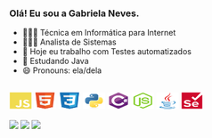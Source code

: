 ### Olá! Eu sou a Gabriela Neves.
- 👩🏽‍🎓 Técnica em Informática para Internet
- 👩🏽‍🎓 Analista de Sistemas
- 🔭 Hoje eu trabalho com Testes automatizados
- 🌱 Estudando Java
- 😄 Pronouns: ela/dela
  
<br>
<div>
<!--   <a href="https://github.com/GabrielaNeves">
  <img height="160em" src="https://github-readme-stats.vercel.app/api?username=GabrielaNeves&show_icons=true&theme=dracula&include_all_commits=true&count_private=true"/> -->
  
  <img height="30" width="40" src="https://raw.githubusercontent.com/devicons/devicon/master/icons/javascript/javascript-plain.svg">
  <img height="30" width="40" src="https://raw.githubusercontent.com/devicons/devicon/master/icons/html5/html5-original.svg">
  <img height="30" width="40" src="https://raw.githubusercontent.com/devicons/devicon/master/icons/css3/css3-original.svg">
  <img height="30" width="40" src="https://raw.githubusercontent.com/devicons/devicon/master/icons/python/python-original.svg">
  <img height="30" width="40" src="https://raw.githubusercontent.com/devicons/devicon/master/icons/csharp/csharp-original.svg">
  <img height="30" width="40" src="https://raw.githubusercontent.com/devicons/devicon/master/icons/nodejs/nodejs-original.svg">
  <img height="30" width="40" src="https://raw.githubusercontent.com/devicons/devicon/master/icons/java/java-original.svg">
  <img height="30" width="40" src="https://raw.githubusercontent.com/devicons/devicon/master/icons/selenium/selenium-original.svg">
</div>
  
<br>

<div>
<a href="https://instagram.com/gabrielanvss" target="_blank"><img src="https://img.shields.io/badge/-Instagram-%23E4405F?style=for-the-badge&logo=instagram&logoColor=white" target="_blank"></a>
<a href = "mailto:gabrielasantosneves11@gmail.com"><img src="https://img.shields.io/badge/-Gmail-%23333?style=for-the-badge&logo=gmail&logoColor=white" target="_blank"></a>
<a href="https://www.linkedin.com/in/gabriela-neves-aa6500203/" target="_blank"><img src="https://img.shields.io/badge/-LinkedIn-%230077B5?style=for-the-badge&logo=linkedin&logoColor=white" target="_blank"></a>
</div>
